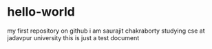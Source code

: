 # hello-world
my first repository on github
i am saurajit chakraborty studying cse at jadavpur university
this is just a test document
